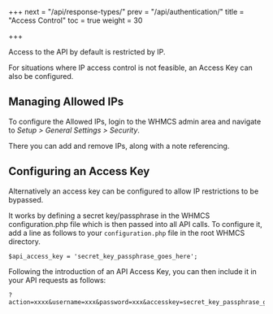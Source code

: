 +++
next = "/api/response-types/"
prev = "/api/authentication/"
title = "Access Control"
toc = true
weight = 30

+++

Access to the API by default is restricted by IP.

For situations where IP access control is not feasible, an Access Key can also be configured.

## Managing Allowed IPs

To configure the Allowed IPs, login to the WHMCS admin area and navigate to <em>Setup > General Settings > Security</em>.

There you can add and remove IPs, along with a note referencing.

## Configuring an Access Key

Alternatively an access key can be configured to allow IP restrictions to be bypassed.

It works by defining a secret key/passphrase in the WHMCS configuration.php file which is then passed into all API calls.  To configure it, add a line as follows to your `configuration.php` file in the root WHMCS directory.

```
$api_access_key = 'secret_key_passphrase_goes_here';
```

Following the introduction of an API Access Key, you can then include it in your API requests as follows:

```
?action=xxxx&username=xxx&password=xxx&accesskey=secret_key_passphrase_goes_here
```
